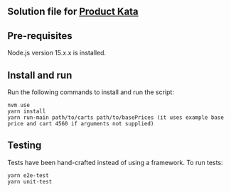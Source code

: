 ## Solution file for [Product Kata](http://take-home-test.herokuapp.com/new-product-engineer)

## Pre-requisites

Node.js version 15.x.x is installed.

## Install and run

Run the following commands to install and run the script:

```
nvm use
yarn install
yarn run-main path/to/carts path/to/basePrices (it uses example base price and cart 4560 if arguments not supplied)
```

## Testing

Tests have been hand-crafted instead of using a framework. To run tests:

```
yarn e2e-test
yarn unit-test
```
